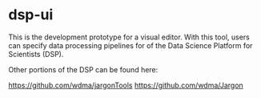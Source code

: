 # dsp-ui
This is the development prototype for a visual editor. With this tool, users can specify data processing pipelines for of the Data Science Platform for Scientists (DSP). 


Other portions of the DSP can be found here:

https://github.com/wdma/jargonTools
https://github.com/wdma/Jargon
